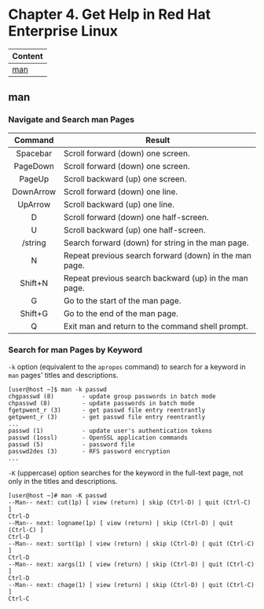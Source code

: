 # Chapter 4. Get Help in Red Hat Enterprise Linux

| Content |
| --- |
| [man](#man) |

<a name="man"></a>
## man

### Navigate and Search man Pages
| Command	| Result |
| :---: | --- |
| Spacebar	| Scroll forward (down) one screen. |
| PageDown	| Scroll forward (down) one screen. |
| PageUp	| Scroll backward (up) one screen. |
| DownArrow	| Scroll forward (down) one line. |
| UpArrow	| Scroll backward (up) one line. |
| D	| Scroll forward (down) one half-screen. |
| U	| Scroll backward (up) one half-screen. |
| /string	| Search forward (down) for string in the man page. |
| N	| Repeat previous search forward (down) in the man page. |
| Shift+N	| Repeat previous search backward (up) in the man page. |
| G	| Go to the start of the man page. |
| Shift+G	| Go to the end of the man page. |
| Q	| Exit man and return to the command shell prompt. |

### Search for man Pages by Keyword

```-k``` option (equivalent to the ```apropos``` command) to search for a keyword in ```man``` pages' titles and descriptions.
```console
[user@host ~]$ man -k passwd
chgpasswd (8)        - update group passwords in batch mode
chpasswd (8)         - update passwords in batch mode
fgetpwent_r (3)      - get passwd file entry reentrantly
getpwent_r (3)       - get passwd file entry reentrantly
...
passwd (1)           - update user's authentication tokens
passwd (1ossl)       - OpenSSL application commands
passwd (5)           - password file
passwd2des (3)       - RFS password encryption
...
```
```-K``` (uppercase) option searches for the keyword in the full-text page, not only in the titles and descriptions.
```console
[user@host ~]# man -K passwd
--Man-- next: cut(1p) [ view (return) | skip (Ctrl-D) | quit (Ctrl-C) ]
Ctrl-D
--Man-- next: logname(1p) [ view (return) | skip (Ctrl-D) | quit (Ctrl-C) ]
Ctrl-D
--Man-- next: sort(1p) [ view (return) | skip (Ctrl-D) | quit (Ctrl-C) ]
Ctrl-D
--Man-- next: xargs(1) [ view (return) | skip (Ctrl-D) | quit (Ctrl-C) ]
Ctrl-D
--Man-- next: chage(1) [ view (return) | skip (Ctrl-D) | quit (Ctrl-C) ]
Ctrl-C
```



